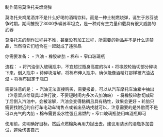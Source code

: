 制作简易莫洛托夫燃烧弹

莫洛托夫鸡尾酒并不是什么好喝的酒精饮料，而是一种土制燃烧弹，诞生于苏芬战争时期，期间摧毁了3000多辆苏军坦克，是一种对有生力量和载具有很大威胁的武器

莫洛托夫的制作过程并不难，甚至没有加工过程，所需要的物品并不是什么违禁品，当然将它们组合在一起就成了违禁品


你需要准备：
 ◦ 汽油
 ◦ 橡胶轮胎
 ◦ 棉布
 ◦ 窄口玻璃瓶


流程：
 ◦ 将汽油倒入玻璃瓶中，不宜超过瓶身高度的3/4
 ◦ 将橡胶轮胎切部分碎块下来，倒入瓶中
 ◦ 待碎块溶解，将棉布伸入瓶中，确保能像酒精灯那样被汽油沾湿
 ◦ 将棉布固定于瓶口


需要注意的是：
 ◦ 汽油无法直接购买，需要报备，可以从汽车摩托车油箱中抽出（注意留点给载具以供行驶，不要短时间内多次去加油站）
 ◦ 将橡胶轮胎切成碎丁后倒入汽油中，会被溶解，汽油会变得黏稠且具有粘性，效果会更好
 ◦ 轮胎只需要找附近的自行车电动车销售点或者废品站找就可以，注意需要的是外胎而不是可以充气的内胎
 ◦ 棉布需要吸水性强且易燃的
 ◦ 窄口玻璃瓶使用啤酒瓶即可


使用前，先明确好目标，然后点燃棉条再用力抛出去，建议用装水的酒瓶多加尝试，避免伤害自己
